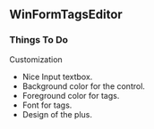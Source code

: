 ## WinFormTagsEditor

### Things To Do

Customization
* Nice Input textbox.
* Background color for the control.
* Foreground color for tags.
* Font for tags.
* Design of the plus.


